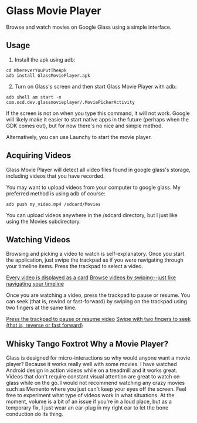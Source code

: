 Glass Movie Player
==========================
Browse and watch movies on Google Glass using a simple interface. 

Usage
-----
1. Install the apk using adb:  
```
cd WhereverYouPutTheApk
adb install GlassMoviePlayer.apk  
```

2. Turn on Glass's screen and then start Glass Movie Player with adb:
```
adb shell am start -n com.ocd.dev.glassmovieplayer/.MoviePickerActivity  
```

If the screen is not on when you type this command, it will not work. Google will likely make it easier to start native apps in the future (perhaps when the GDK comes out), but for now there's no nice and simple method.


Alternatively, you can use Launchy to start the movie player.


Acquiring Videos
----------------
Glass Movie Player will detect all video files found in google glass's storage, including videos that you have recorded.  

You may want to upload videos from your computer to google glass. My preferred method is using adb of course:  

```
adb push my_video.mp4 /sdcard/Movies  
```

You can upload videos anywhere in the /sdcard directory, but I just like using the Movies subdirectory.


Watching Videos
---------------
Browsing and picking a video to watch is self-explanatory. Once you start the application, just swipe the trackpad as if you were navigating through your timeline items. Press the trackpad to select a video.  

[Every video is displayed as a card](assets/picker1.png)
[Browse videos by swiping--just like navigating your timeline](assets/picker2.png)

Once you are watching a video, press the trackpad to pause or resume. You can seek (that is, rewind or fast-forward) by swiping on the trackpad using two fingers at the same time. 

[Press the trackpad to pause or resume video](assets/player_pause.png)
[Swipe with two fingers to seek (that is, reverse or fast forward)](assets/player_seek.png)


Whisky Tango Foxtrot Why a Movie Player?
----------------------------------------
Glass is designed for micro-interactions so why would anyone want a movie player? Because it works really well with some movies. I have watched Android design in action videos while on a treadmill and it works great. Videos that don't require constant visual attention are great to watch on glass while on the go. I would not recommend watching any crazy movies such as Memento where you just can't keep your eyes off the screen. Feel free to experiment what type of videos work in what situations. At the moment, volume is a bit of an issue if you're in a loud place, but as a temporary fix, I just wear an ear-plug in my right ear to let the bone conduction do its thing.
